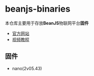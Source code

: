# beanjs-binaries

本仓库主要用于存放**BeanJS**物联网平台**固件**

* [官方网站](https://www.beanjs.com)
* [视频教程](https://docs.beanjs.com)


## 固件

- nano(2v05.43)
